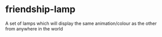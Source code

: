 # friendship-lamp
A set of lamps which will display the same animation/colour as the other from anywhere in the world
